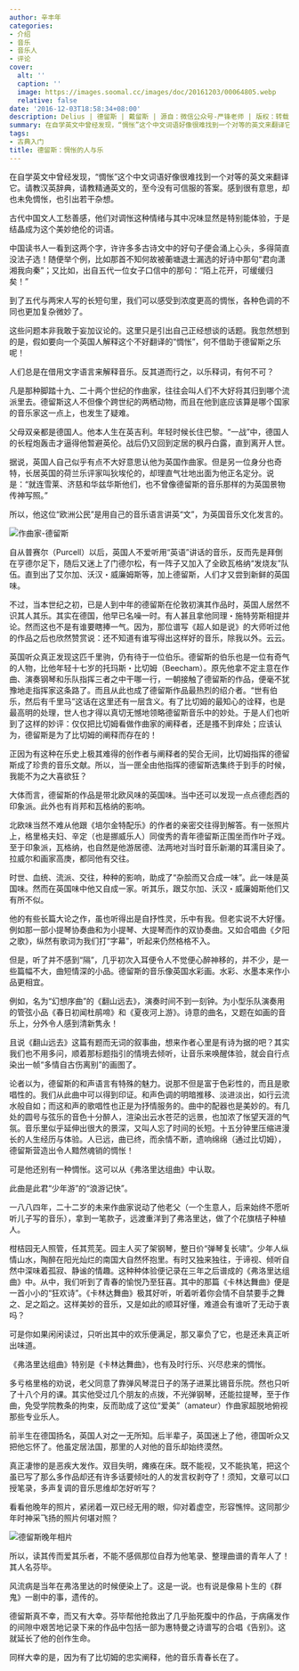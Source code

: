 ```yaml
---
author: 辛丰年
categories:
- 介绍
- 音乐
- 音乐人
- 评论
cover:
  alt: ''
  caption: ''
  image: https://images.soomal.cc/images/doc/20161203/00064805.webp
  relative: false
date: '2016-12-03T18:58:34+08:00'
description: Delius | 德留斯 | 戴留斯 | 源自：微信公众号-严锋老师 | 版权：转载 |  平均/总评分：10.00/10
summary: 在自学英文中曾经发现，“惆怅”这个中文词语好像很难找到一个对等的英文来翻译它。请教汉英辞典，请教精通英文的，至今没有可信服的答案。感到很有意思，却也未免惆怅，也引出若干杂想……
tags:
- 古典入门
title: 德留斯：惆怅的人与乐
---
```


在自学英文中曾经发现，“惆怅”这个中文词语好像很难找到一个对等的英文来翻译它。请教汉英辞典，请教精通英文的，至今没有可信服的答案。感到很有意思，却也未免惆怅，也引出若干杂想。

古代中国文人工愁善感，他们对调怅这种情绪与其中况味显然是特别能体验，于是结晶成为这个美妙绝伦的词语。

中国读书人一看到这两个字，许许多多古诗文中的好句子便会涌上心头，多得简直没法子选！随便举个例，比如那首不知何故被蘅塘退士漏选的好诗中那句“君向潇湘我向秦”；又比如，出自五代一位女子口信中的那句：“陌上花开，可缓缓归矣！”

到了五代与两宋人写的长短句里，我们可以感受到浓度更高的惆怅，各种色调的不同也更加复杂微妙了。

这些问题本非我敢于妄加议论的。这里只是引出自己正经想谈的话题。我忽然想到的是，假如要向一个英国人解释这个不好翻译的“惆怅”，何不借助于德留斯之乐呢！

人们总是在借用文字语言来解释音乐。反其道而行之，以乐释词，有何不可？

凡是那种脚踏十九、二十两个世纪的作曲家，往往会叫人们不大好将其归到哪个流派里去。德留斯这人不但像个跨世纪的两栖动物，而且在他到底应该算是哪个国家的音乐家这一点上，也发生了疑难。

父母双亲都是德国人。他本人生在英吉利。年轻时候长住巴黎。“一战”中，德国人的长程炮轰击才逼得他暂避英伦。战后仍又回到定居的枫丹白露，直到离开人世。

据说，英国人自己似乎有点不大好意思认他为英国作曲家。但是另一位身分也奇特，长居英国的荷兰乐评家叫狄埃伦的，却理直气壮地出面为他正名定分。说是：“就连雪莱、济慈和华兹华斯他们，也不曾像德留斯的音乐那样的为英国景物传神写照。”

所以，他这位“欧洲公民”是用自己的音乐语言讲英“文”，为英国音乐文化发言的。

![作曲家-德留斯](https://images.soomal.cc/images/doc/20161203/00064804.webp)





自从普赛尔（Purcell）以后，英国人不爱听用“英语”讲话的音乐，反而先是拜倒在亨德尔足下，随后又迷上了门德尔松，有一阵子又加入了全欧瓦格纳“发烧友”队伍。直到出了艾尔加、沃汉・威廉姆斯等，加上德留斯，人们才又尝到新鲜的英国味。

不过，当本世纪之初，已是人到中年的德留斯在伦敦初演其作品时，英国人居然不识其人其乐。其实在德国，他早已名噪一时。有人甚且拿他同理・施特劳斯相提并论。然而这也不是有谁要瞎捧一气。因为，那位谱写《超人如是说》的大师听过他的作品之后也欣然赞赏说：还不知道有谁写得出这样好的音乐，除我以外。云云。

英国听众真正发现这匹千里驹，仍有待于一位伯乐。德留斯的伯乐也是一位有奇气的人物，比他年轻十七岁的托玛斯・比切姆（Beecham）。原先他拿不定主意在作曲、演奏钢琴和乐队指挥三者之中干哪一行，一朝接触了德留斯的作品，便毫不犹豫地走指挥家这条路了。而且从此也成了德留斯作品最热烈的绍介者。“世有伯乐，然后有千里马”这话在这里还有一层含义。有了比切姆的最知心的诠释，也是最高明的处理，世人也才得以真切无憾地领略德留斯音乐中的妙处。于是人们也听到了这样的妙评：仅仅把比切姆看做作曲家的阐释者，还是搔不到痒处；应该认为，德留斯是为了比切姆的阐释而存在的！

正因为有这种在乐史上极其难得的创作者与阐释者的契合无间，比切姆指挥的德留斯成了珍贵的音乐文献。所以，当一匣全由他指挥的德留斯选集终于到手的时候，我能不为之大喜欲狂？

大体而言，德留斯的作品是带北欧风味的英国味。当中还可以发现一点点德彪西的印象派。此外也有肖邦和瓦格纳的影响。

北欧味当然不难从他跟《培尔金特配乐》的作者的亲密交往得到解答。有一张照片上，格里格夫妇、辛定（也是挪威乐人）同俊秀的青年德留斯正围坐而作叶子戏。至于印象派，瓦格纳，也自然是他游居德、法两地对当时音乐新潮的耳濡目染了。拉威尔和画家高庚，都同他有交往。

时世、血统、流派、交往，种种的影响，助成了“杂脍而又合成一味”。此一味是英国味。然而在英国味中他又自成一家。听其乐，跟艾尔加、沃汉・威廉姆斯他们又有所不似。

他的有些长篇大论之作，虽也听得出是自抒性灵，乐中有我。但老实说不大好懂。例如那一部小提琴协奏曲和为小提琴、大提琴而作的双协奏曲。又如合唱曲《夕阳之歌》，纵然有歌词为我们打“字幕”，听起来仍然格格不入。

但是，听了并不感到“隔”，几乎初次入耳便令人不觉便心醉神移的，并不少，是一些篇幅不大，曲短情深的小品。德留斯的音乐像英国水彩画。水彩、水墨本来作小品更相宜。

例如，名为“幻想序曲”的《翻山远去》，演奏时间不到一刻钟。为小型乐队演奏用的管弦小品《春日初闻杜鹃啼》和《夏夜河上游》。诗意的曲名，又题在如画的音乐上，分外令人感到清新隽永！



且说《翻山远去》这篇有题而无词的叙事曲，想来作者心里是有诗为据的吧？其实我们也不用多问，顺着那标题指引的情境去倾听，让音乐来唤醒体验，就会自行点染出一帧“多情自古伤离别”的画图了。

论者以为，德留斯的和声语言有特殊的魅力。说那不但是富于色彩性的，而且是歌唱性的。我们从此曲中可以得到印证。和声色调的明暗推移、淡进淡出，如行云流水般自如；而这和声的歌唱性也正是为抒情服务的。曲中的配器也是美妙的。有几处的圆号与弦乐的音色十分醉人，渲染出云水苍茫的远景，也加浓了怅望天涯的气氛。音乐里似乎延伸出很大的景深，又叫人忘了时间的长短。十五分钟里压缩进漫长的人生经历与体验。人已远，曲已终，而余情不断，遗响绵绵（通过比切姆），德留斯营造出令人黯然魂销的惆怅！

可是他还别有一种惆怅。这可以从《弗洛里达组曲》中认取。

此曲是此君“少年游”的“浪游记快”。









一八八四年，二十二岁的未来作曲家说动了他老父（一个生意人，后来始终不愿听听儿子写的音乐），拿到一笔款子，远渡重洋到了弗洛里达，做了个花旗桔子种植人。

柑桔园无人照管，任其荒芜。园主人买了架钢琴，整日价“弹琴复长啸”。少年人纵情山水，陶醉在阳光灿烂的南国大自然怀抱里。有时又独来独往，于谛视、倾听自然中深味着孤寂、静谧的情趣。这种种体验便记录在三年之后谱成的《弗洛里达组曲》中。从中，我们听到了青春的愉悦乃至狂喜。其中的那篇《卡林达舞曲》便是一首小小的“狂欢诗”。《卡林达舞曲》极其好听，听着听着你会情不自禁要手之舞之、足之蹈之。这样美妙的音乐，又是如此的顺耳好懂，难道会有谁听了无动于衷吗？



可是你如果闲闲读过，只听出其中的欢乐便满足，那又辜负了它，也是还未真正听出味道。

《弗洛里达组曲》特别是《卡林达舞曲》，也有及时行乐、兴尽悲来的惆怅。

多亏格里格的劝说，老父同意了靠弹风琴混日子的荡子进莱比锡音乐院。然也只听了十八个月的课。其实他受过几个朋友的点拨，不光弹钢琴，还能拉提琴，至于作曲，免受学院教条的拘束，反而助成了这位“爱美”（amateur）作曲家超脱地俯视那些专业乐人。

前半生在德国扬名，英国人对之一无所知。后半辈子，英国迷上了他，德国听众又把他忘怀了。他虽定居法国，那里的人对他的音乐却始终漠然。

真正凄惨的是恶疾大发作。双目失明，瘫痪在床。既不能视，又不能执笔，把这个虽已写了那么多作品却还有许多话要倾吐的人的发言权剥夺了！须知，文章可以口授笔录，多声复调的音乐思维却怎好听写？

看看他晚年的照片，紧闭着一双已经无用的眼，仰对着虚空，形容憔悴。这同那少年时神采飞扬的照片何堪对照？

![德留斯晚年相片](https://images.soomal.cc/images/doc/20161203/00064803.webp)





所以，读其传而爱其乐者，不能不感佩那位自荐为他笔录、整理曲谱的青年人了！其人名芬毕。

风流病是当年在弗洛里达的时候便染上了。这是一说。也有说是像易卜生的《群鬼》一剧中的事，遗传的。

德留斯真不幸，而又有大幸。芬毕帮他抢救出了几乎胎死腹中的作品，于病痛发作的间隙中艰苦地记录下来的作品中包括一部为惠特曼之诗谱写的合唱《告别》。这就延长了他的创作生命。

同样大幸的是，因为有了比切姆的忠实阐释，他的音乐青春长在了。